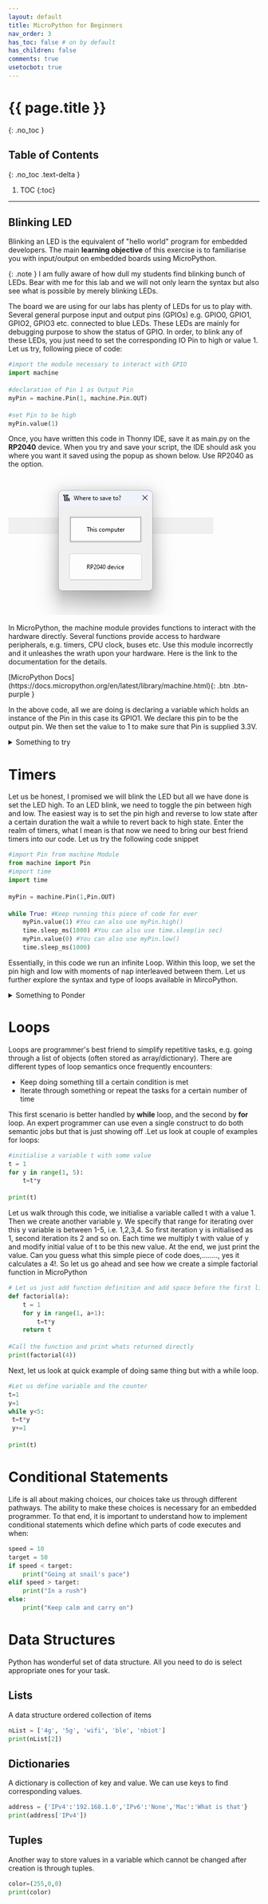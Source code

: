 ```yaml
---
layout: default
title: MicroPython for Beginners
nav_order: 3
has_toc: false # on by default
has_children: false
comments: true
usetocbot: true
---
```

# {{ page.title }}
{: .no_toc }

## Table of Contents
{: .no_toc .text-delta }

1. TOC
{:toc}
---

## Blinking LED
Blinking an LED is the equivalent of "hello world" program for embedded developers. The main **learning objective** of this exercise is to familiarise you with input/output on embedded boards using MicroPython.

{: .note }
I am fully aware of how dull my students find blinking bunch of LEDs. Bear with me for this lab and we will not only learn the syntax but also see what is possible by merely blinking LEDs.

The board we are using for our labs has plenty of LEDs for us to play with. Several general purpose input and output pins (GPIOs) e.g. GPIO0, GPIO1, GPIO2, GPIO3 etc. connected to blue LEDs. These LEDs are mainly for debugging purpose to show the status of GPIO.  In order, to blink any of these LEDs, you just need to set the corresponding IO Pin to high or value 1. Let us try, following piece of code:
```python
#import the module necessary to interact with GPIO
import machine

#declaration of Pin 1 as Output Pin
myPin = machine.Pin(1, machine.Pin.OUT) 

#set Pin to be high
myPin.value(1)
```

Once, you have written this code in Thonny IDE, save it as main.py on the **RP2040** device. When you try and save your script, the IDE should ask you where you want it saved using the popup as shown below. Use RP2040 as the option.

 ![Screenshot of IDE](./assets/thonnyScreen1.jpg)

 In MicroPython, the machine module provides functions to interact with the hardware directly. Several functions provide access to hardware peripherals, e.g. timers, CPU clock, buses etc. Use this module incorrectly and it unleashes the wrath upon your hardware.  Here is the link to the documentation for the details.

 <span class="fs-12">
[MicroPython Docs](https://docs.micropython.org/en/latest/library/machine.html){: .btn .btn-purple }
</span>

In the above code, all we are doing is declaring a variable which holds an instance of the Pin in this case its GPIO1. We declare this pin to be the output pin. We then set the value to 1 to make sure that Pin is supplied 3.3V. 

<details>
<summary>Something to try</summary>
Can you try changing myPin.value(1) to myPin.value(2) and then myPin.value(False). Before you are able to save the changes, press the red glaringly obvious stop button in Thonny IDE to stop current code in the firmware running. Can you explain in your own words, what happens when you make these changes?
</details>

# Timers
Let us be honest, I promised we will blink the LED but all we have done is set the LED high. To an LED blink, we need to toggle the pin between high and low. The easiest way is to set the pin high and reverse to low  state after a certain duration the wait a while to revert back to high state. Enter the realm of timers, what I mean is that now we need to bring our best friend timers into our code. Let us try the following code snippet

```python
#import Pin from machine Module
from machine import Pin
#import time
import time

myPin = machine.Pin(1,Pin.OUT)

while True: #Keep running this piece of code for ever
    myPin.value(1) #You can also use myPin.high()
    time.sleep_ms(1000) #You can also use time.sleep(in sec)
    myPin.value(0) #You can also use myPin.low()
    time.sleep_ms(1000)
```

Essentially, in this code we run an infinite Loop. Within this loop, we set the pin high and low with moments of nap interleaved between them. Let us further explore the syntax and type of loops available in MircoPython.

<details>
<summary>Something to Ponder</summary>
If I was to put a scope on the GPIO1, what will I observe on the scope? Can you draw this on a piece of sheet? What other instances you can think of where this waveform can be used?
</details>

# Loops
Loops are programmer's best friend to simplify repetitive tasks, e.g. going through a list of objects (often stored as array/dictionary). There are different types of loop semantics once frequently encounters:
* Keep doing something till a certain condition is met 
* Iterate through something or repeat the tasks for a certain number of time

This first scenario is better handled by **while** loop, and the second by **for** loop. An expert programmer can use even a single construct to do both semantic jobs but that is just showing off  .Let us look at couple of examples for loops:
```python
#initialise a variable t with some value
t = 1
for y in range(1, 5):
    t=t*y

print(t)
```

Let us walk through this code, we initialise a variable called t with a value 1. Then we create another variable y. We specify that range for iterating over this y variable is between 1-5, i.e. 1,2,3,4. So first iteration y is initialised as 1, second iteration its 2 and so on. Each time we multiply t with value of y and modify initial value of t to be this new value. At the end, we just print the value. 
Can you guess what this simple piece of code does,........, yes it calculates a 4!. So let us go ahead and see how we create a simple factorial function in MicroPython
```python
# Let us just add function definition and add space before the first line
def factorial(a):
    t = 1
    for y in range(1, a+1):
        t=t*y
    return t

#Call the function and print whats returned directly
print(factorial(4))
```
Next, let us look at quick example of doing same thing but with a while loop.
```python
#Let us define variable and the counter
t=1
y=1
while y<5:
 t=t*y
 y+=1
 
print(t)
```

# Conditional Statements
Life is all about making choices, our choices take us through different pathways. The ability to make these choices is necessary for an embedded programmer. To that end, it is important to understand how to implement conditional statements which define which parts of code executes and when:
```python
speed = 10
target = 50
if speed < target:
    print("Going at snail's pace")
elif speed > target:
    print("In a rush")
else:
    print("Keep calm and carry on")
```

# Data Structures
Python has wonderful set of data structure. All you need to do is select appropriate ones for your task.

## Lists
A data structure ordered collection of items

```python
nList = ['4g', '5g', 'wifi', 'ble', 'nbiot']
print(nList[2]) 
```

## Dictionaries
A dictionary is collection of key and value. We can use keys to find corresponding values.

```python
address = {'IPv4':'192.168.1.0','IPv6':'None','Mac':'What is that'}
print(address['IPv4']) 
```

## Tuples
Another way to store values in a variable which cannot be changed after creation is through tuples.

```python
color=(255,0,0)
print(color)
```

